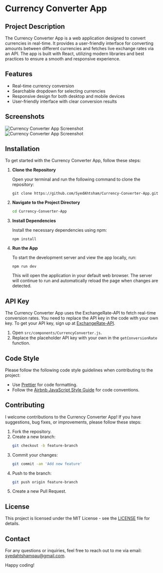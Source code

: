 # Currency Converter App

## Project Description

The Currency Converter App is a web application designed to convert currencies in real-time. It provides a user-friendly interface for converting amounts between different currencies and fetches live exchange rates via an API. The app is built with React, utilizing modern libraries and best practices to ensure a smooth and responsive experience.

## Features

- Real-time currency conversion
- Searchable dropdown for selecting currencies
- Responsive design for both desktop and mobile devices
- User-friendly interface with clear conversion results

## Screenshots

![Currency Converter App Screenshot](./assets/screenshots/sc1.png)
![Currency Converter App Screenshot](./assets/screenshots/sc2.png)

## Installation

To get started with the Currency Converter App, follow these steps:

1. **Clone the Repository**

   Open your terminal and run the following command to clone the repository:

   `git clone https://github.com/SyedAhtsham/Currency-Converter-App.git`

2. **Navigate to the Project Directory**

   ```bash
   cd Currency-Converter-App
   
3. **Install Dependencies**

   Install the necessary dependencies using npm:

   `npm install`
   
4. **Run the App**

   To start the development server and view the app locally, run:

   `npm run dev`

   This will open the application in your default web browser. The server will continue to run and automatically reload the page when changes    are detected.


## API Key

The Currency Converter App uses the ExchangeRate-API to fetch real-time conversion rates. You need to replace the API key in the code with your own key. To get your API key, sign up at [ExchangeRate-API](https://www.exchangerate-api.com/).

1. Open `src/components/CurrencyConverter.js`.
2. Replace the placeholder API key with your own in the `getConversionRate` function.

## Code Style

Please follow the following code style guidelines when contributing to the project:

- Use [Prettier](https://prettier.io/) for code formatting.
- Follow the [Airbnb JavaScript Style Guide](https://github.com/airbnb/javascript) for code conventions.

## Contributing

I welcome contributions to the Currency Converter App! If you have suggestions, bug fixes, or improvements, please follow these steps:

1. Fork the repository.
2. Create a new branch:
   ```bash
   git checkout -b feature-branch
3. Commit your changes:
   ```bash
   git commit -am 'Add new feature'
4. Push to the branch:
   ```bash
   git push origin feature-branch
5. Create a new Pull Request.

## License

This project is licensed under the MIT License - see the [LICENSE](./LICENSE) file for details.

## Contact

For any questions or inquiries, feel free to reach out to me via email: [syedahtshamqau@gmail.com](mailto:syedahtshamqau@gmail.com).

Happy coding!


